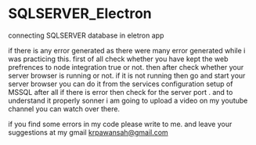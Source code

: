 # SQLSERVER_Electron
connecting SQLSERVER database in eletron app

if there is any error generated as there were many error generated while i was practicing this.
first of all check whether you have kept the web prefrences to node integration true or not.
then after check whether your server browser is running or not.
if it is not running then go and start your server browser you can do it from the services configuration setup of MSSQL
after all if there is error then check for the server port .
 and to understand it properly sonner i am going to upload a video on my youtube channel you can watch over there.
 
 if you find some errors in my code please write to me.
 and leave your suggestions at my gmail
 krpawansah@gmail.com
 
